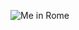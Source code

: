 ![Me in Rome](https://github.com/[michal-cie]/[markdown-portfolio]/blob/[michal-cie-patch-1]/Photo_1.jpeg?raw=true)
